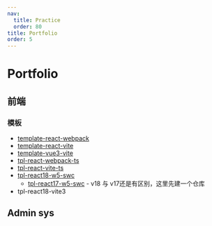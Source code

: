 ```yaml
---
nav:
  title: Practice
  order: 80
title: Portfolio
order: 5
---
```


# Portfolio

## 前端

### 模板

- [template-react-webpack](https://github.com/weisuoke/template-react-webpack)
- [template-react-vite](https://github.com/weisuoke/template-react-vite)
- [template-vue3-vite](https://github.com/weisuoke/template-vue3-vite)
- [tpl-react-webpack-ts](https://github.com/weisuoke/tpl-react-webpack-ts)
- [tpl-react-vite-ts](https://github.com/weisuoke/tpl-react-vite-ts)
- [tpl-react18-w5-swc](https://github.com/weisuoke/tpl-react18-w5-swc)
  - [tpl-react17-w5-swc](https://github.com/weisuoke/tpl-react17-w5-swc) - v18 与 v17还是有区别，这里先建一个仓库
- tpl-react18-vite3

## Admin sys